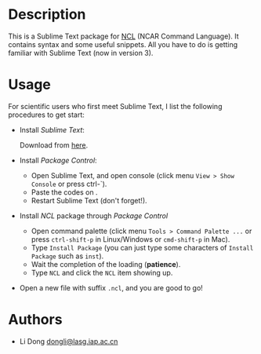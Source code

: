 Description
===========

This is a Sublime Text package for <a href=http://www.ncl.ucar.edu>NCL</a>
(NCAR Command Language). It contains syntax and some useful snippets. All you
have to do is getting familiar with Sublime Text (now in version 3).

Usage
=====

For scientific users who first meet Sublime Text, I list the following procedures to get start:

- Install *Sublime Text*:

    Download from [here](http://www.sublimetext.com/3).
    
- Install *Package Control*:

	* Open Sublime Text, and open console (click menu `View > Show Console` or press ctrl-`).
	* Paste the codes on .
	* Restart Sublime Text (don't forget!).

- Install *NCL* package through *Package Control*

	* Open command palette (click menu `Tools > Command Palette ...` or press `ctrl-shift-p` in Linux/Windows or `cmd-shift-p` in Mac).
	* Type `Install Package` (you can just type some characters of `Install Package` such as `inst`).
	* Wait the completion of the loading (**patience**).
	* Type `NCL` and click the `NCL` item showing up.

- Open a new file with suffix `.ncl`, and you are good to go!

Authors
=======

- Li Dong <dongli@lasg.iap.ac.cn>
